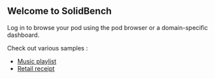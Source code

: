 ## Welcome to SolidBench

Log in to browse your pod using the pod browser or a domain-specific dashboard.

Check out various samples : 
 - [Music playlist](./samples/music/playlist-1.ttl)
 - [Retail receipt](./samples/retail/receipt-1.ttl)